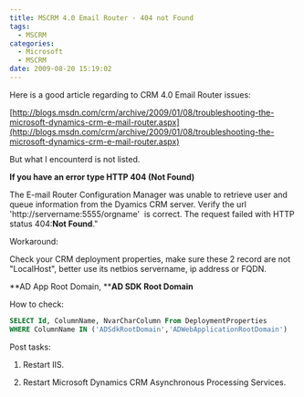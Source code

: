 ```yaml
---
title: MSCRM 4.0 Email Router - 404 not Found
tags:
  - MSCRM
categories:
  - Microsoft
  - MSCRM
date: 2009-08-20 15:19:02
---
```


Here is a good article regarding to CRM 4.0 Email Router issues:

[http://blogs.msdn.com/crm/archive/2009/01/08/troubleshooting-the-microsoft-dynamics-crm-e-mail-router.aspx](http://blogs.msdn.com/crm/archive/2009/01/08/troubleshooting-the-microsoft-dynamics-crm-e-mail-router.aspx)

But what I encounterd is not listed.

**If you have an error type HTTP 404 (Not Found)**

The E-mail Router Configuration Manager was unable to retrieve user and queue information from the Dyamics CRM server. Verify the url 'http://servername:5555/orgname'  is correct. The request failed with HTTP status 404:**Not Found**."

Workaround:

Check your CRM deployment properties, make sure these 2 record are not "LocalHost", better use its netbios servername, ip address or FQDN.

**AD App Root Domain, ****AD SDK Root Domain**

How to check:
```sql
SELECT Id, ColumnName, NvarCharColumn From DeploymentProperties
WHERE ColumnName IN ('ADSdkRootDomain','ADWebApplicationRootDomain')
```
Post tasks:

1. Restart IIS.

2. Restart Microsoft Dynamics CRM Asynchronous Processing Services.